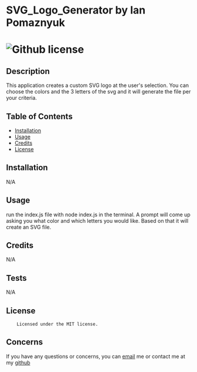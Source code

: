   # SVG_Logo_Generator by Ian Pomaznyuk
  # ![Github license](https://img.shields.io/badge/license-MIT-yellowgreen.svg)


## Description
  This application creates a custom SVG logo  at the user's selection. You can choose the colors and the 3 letters of the svg and it will generate the file per your criteria. 

## Table of Contents 

- [Installation](#installation)
- [Usage](#usage)
- [Credits](#credits)
- [License](#license)

## Installation
  N/A

## Usage
  run the index.js file with node index.js in the terminal. A prompt will come up asking you what color and which letters you would like. Based on that it will create an SVG file.

## Credits
  N/A

## Tests
  N/A

## License
    
        Licensed under the MIT license.

## Concerns 

If you have any questions or concerns, you can [email](mailto:jpomaz12@gmail.com) me or contact me at my [github](https://github.com/IanPomaz)
  